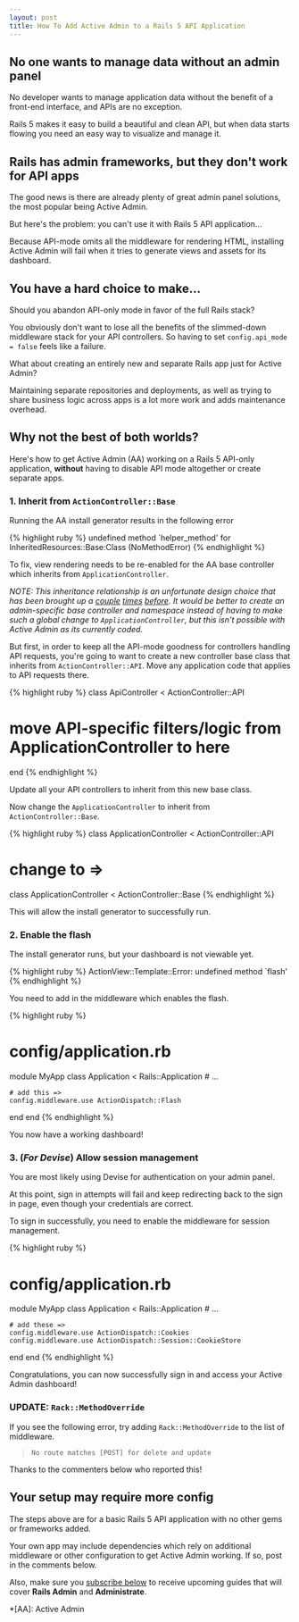 ```yaml
---
layout: post
title: How To Add Active Admin to a Rails 5 API Application
---
```


## No one wants to manage data without an admin panel

No developer wants to manage application data without the benefit of a front-end interface, 
and APIs are no exception.

Rails 5 makes it easy to build a beautiful and clean API, 
but when data starts flowing you need an easy way to visualize and manage it.

## Rails has admin frameworks, but they don't work for API apps

The good news is there are already plenty of great admin panel solutions, 
the most popular being Active Admin.

But here's the problem: you can't use it with Rails 5 API application...

Because API-mode omits all the middleware for rendering HTML,
installing Active Admin will fail when it tries to generate views and assets for its dashboard.

## You have a hard choice to make...

Should you abandon API-only mode in favor of the full Rails stack?

You obviously don't want to lose all the benefits of the slimmed-down middleware stack for your API controllers.
So having to set `config.api_mode = false` feels like a failure.

What about creating an entirely new and separate Rails app just for Active Admin?

Maintaining separate repositories and deployments, as well as trying to share business logic across apps is a lot more work and adds maintenance overhead.

## Why not the best of both worlds?

Here's how to get Active Admin (AA) working on a Rails 5 API-only application, **without** having to disable API mode altogether or create separate apps.

### 1. Inherit from `ActionController::Base`

Running the AA install generator results in the following error

{% highlight ruby %}
undefined method `helper_method' for InheritedResources::Base:Class (NoMethodError)
{% endhighlight %}

To fix, view rendering needs to be re-enabled for the AA base controller which inherits from `ApplicationController`.

_NOTE: This inheritance relationship is an unfortunate design choice that has been brought up a [couple][refactor 3] [times][refactor 1] [before][refactor 2].
It would be better to create an admin-specific base controller and namespace instead of having to make such a global change to `ApplicationController`,
but this isn't possible with Active Admin as its currently coded._

[AA inheritance]:https://github.com/activeadmin/activeadmin/blob/master/docs/14-gotchas.md#authentication--application-controller
[refactor 1]:https://github.com/activeadmin/activeadmin/pull/1934
[refactor 2]:https://github.com/activeadmin/activeadmin/pull/1935
[refactor 3]:https://github.com/activeadmin/activeadmin/issues/3143

But first, in order to keep all the API-mode goodness for controllers handling API requests, 
you're going to want to create a new controller base class that inherits from `ActionController::API`.
Move any application code that applies to API requests there.

{% highlight ruby %}
class ApiController < ActionController::API
  # move API-specific filters/logic from ApplicationController to here
end
{% endhighlight %}

Update all your API controllers to inherit from this new base class.

Now change the `ApplicationController` to inherit from `ActionController::Base`.

{% highlight ruby %}
class ApplicationController < ActionController::API
# change to =>
class ApplicationController < ActionController::Base
{% endhighlight %} 

This will allow the install generator to successfully run.

### 2. Enable the flash

The install generator runs, but your dashboard is not viewable yet.

{% highlight ruby %}
ActionView::Template::Error: undefined method `flash'
{% endhighlight %}

You need to add in the middleware which enables the flash.

{% highlight ruby %}
# config/application.rb
module MyApp
  class Application < Rails::Application
    # ...

    # add this =>
    config.middleware.use ActionDispatch::Flash
  end
end
{% endhighlight %}

You now have a working dashboard!

### 3. (_For Devise_) Allow session management

You are most likely using Devise for authentication on your admin panel.

At this point, sign in attempts will fail and keep redirecting back to the sign in page, even though your credentials are correct.

To sign in successfully, you need to enable the middleware for session management.

{% highlight ruby %}
# config/application.rb
module MyApp
  class Application < Rails::Application
    # ...

    # add these =>
    config.middleware.use ActionDispatch::Cookies
    config.middleware.use ActionDispatch::Session::CookieStore
  end
end
{% endhighlight %}

Congratulations, you can now successfully sign in and access your Active Admin dashboard!

### UPDATE: `Rack::MethodOverride`

If you see the following error, try adding `Rack::MethodOverride` to the list of middleware. 

> `No route matches [POST] for delete and update`

Thanks to the commenters below who reported this!

## Your setup may require more config

The steps above are for a basic Rails 5 API application with no other gems or frameworks added.

Your own app may include dependencies which rely on additional middleware or other configuration to get Active Admin working.
If so, post in the comments below.

Also, make sure you [subscribe below](#post_cta) to receive upcoming guides that will cover **Rails Admin** and **Administrate**.

*[AA]: Active Admin
